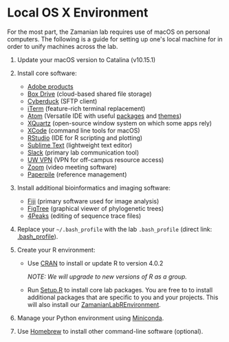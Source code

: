 # Local OS X Environment

For the most part, the Zamanian lab requires use of macOS on personal computers. The following is a guide for setting up one's local machine for in order to unify machines across the lab.

1. Update your macOS version to Catalina (v10.15.1)

2. Install core software:

    - [Adobe products](https://kb.wisc.edu/69772)
    - [Box Drive](https://www.box.com/resources/downloads/drive) (cloud-based shared file storage)
    - [Cyberduck](https://cyberduck.io/) (SFTP client)
    - [iTerm](https://iterm2.com/) (feature-rich terminal replacement)
    - [Atom](https://atom.io/) (Versatile IDE with useful [packages](https://atom.io/packages) and [themes](https://atom.io/themes))
    - [XQuartz](https://www.xquartz.org/) (open-source window system on which some apps rely)
    - [XCode](https://apps.apple.com/us/app/xcode/id497799835?mt=12) (command line tools for macOS)
    - [RStudio](https://rstudio.com/) (IDE for R scripting and plotting)
    - [Sublime Text](https://www.sublimetext.com/) (lightweight text editor)
    - [Slack](<http://www.slack.com>) (primary lab communication tool)
    - [UW VPN](https://kb.wisc.edu/helpdesk/page.php?id=90370) (VPN for off-campus resource access)
    - [Zoom](https://zoom.us/download) (video meeting software)
    - [Paperpile](https://paperpile.com/) (reference management)


3. Install additional bioinformatics and imaging software:

    - [Fiji](https://fiji.sc/) (primary software used for image analysis)
    - [FigTree](https://github.com/rambaut/figtree/releases) (graphical viewer of phylogenetic trees)
    - [4Peaks](https://nucleobytes.com/4peaks/index.html) (editing of sequence trace files)


4. Replace your `~/.bash_profile` with the lab `.bash_profile` (direct link: [.bash_profile](https://raw.githubusercontent.com/zamanianlab/ZamanianLabDocs/master/resources/.bash_profile)).

5. Create your R environment:
    - Use [CRAN](https://cloud.r-project.org/bin/macosx/R-4.0.2.pkg) to install or update R to version 4.0.2

      *NOTE: We will upgrade to new versions of R as a group.*

    - Run [Setup.R](https://raw.githubusercontent.com/zamanianlab/ZamanianLabDocs/master/resources/R_setup.R) to install core lab packages. You are free to to install additional packages that are specific to you and your projects. This will also install our [ZamanianLabREnvironment](https://github.com/zamanianlab/ZamanianLabREnvironment).

6. Manage your Python environment using [Miniconda](comp_conda.md).

7. Use [Homebrew](comp_homebrew.md) to install other command-line software (optional).
